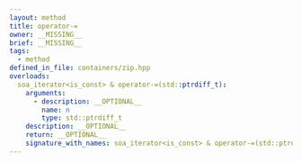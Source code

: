 ```yaml
---
layout: method
title: operator-=
owner: __MISSING__
brief: __MISSING__
tags:
  - method
defined_in_file: containers/zip.hpp
overloads:
  soa_iterator<is_const> & operator-=(std::ptrdiff_t):
    arguments:
      - description: __OPTIONAL__
        name: n
        type: std::ptrdiff_t
    description: __OPTIONAL__
    return: __OPTIONAL__
    signature_with_names: soa_iterator<is_const> & operator-=(std::ptrdiff_t n)
---
```

